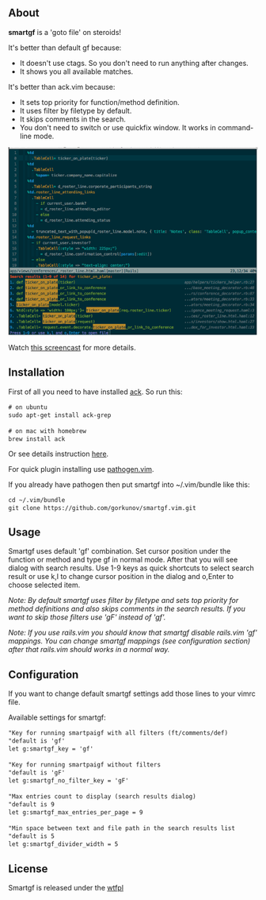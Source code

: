 About
-----
**smartgf** is a 'goto file' on steroids!

It's better than default gf because:

* It doesn't use ctags. So you don't need to run anything after changes.
* It shows you all available matches.

It's better than ack.vim because:

* It sets top priority for function/method definition.
* It uses filter by filetype by default.
* It skips comments in the search.
* You don't need to switch or use quickfix window. It works in command-line mode.

![smartgf.vim](https://github.com/gorkunov/smartgf.vim/raw/master/_assets/smartgf.png)
 
Watch [this screencast](https://vimeo.com/56636037) for more details.

Installation
------------
First of all you need to have installed [ack](http://betterthangrep.com/). So run this:

    # on ubuntu
    sudo apt-get install ack-grep

    # on mac with homebrew
    brew install ack

Or see details instruction [here](https://github.com/mileszs/ack.vim).

For quick plugin installing use [pathogen.vim](https://github.com/tpope/vim-pathogen).

If you already have pathogen then put smartgf into ~/.vim/bundle like this:

    cd ~/.vim/bundle
    git clone https://github.com/gorkunov/smartgf.vim.git

Usage
-----
Smartgf uses default 'gf' combination. Set cursor position under the function 
or method and type gf in normal mode. After that you will see dialog with search results. 
Use 1-9 keys as quick shortcuts to select search result or use k,l to change cursor 
position in the dialog and o,Enter to choose selected item.

*Note: By default smartgf uses filter by filetype and sets top priority for method definitions 
and also skips comments in the search results. If you want to skip those filters use 'gF' instead of 'gf'.*

*Note: If you use rails.vim you should know that smartgf disable rails.vim 'gf' mappings.
You can change smartgf mappings (see configuration section) after that rails.vim should works in a normal way.*

Configuration
-------------
If you want to change default smartgf settings add those lines to your vimrc file.

Available settings for smartgf:

```viml
"Key for running smartpaigf with all filters (ft/comments/def)
"default is 'gf'
let g:smartgf_key = 'gf'

"Key for running smartpaigf without filters
"default is 'gF'
let g:smartgf_no_filter_key = 'gF'

"Max entries count to display (search results dialog)
"default is 9
let g:smartgf_max_entries_per_page = 9

"Min space between text and file path in the search results list
"default is 5
let g:smartgf_divider_width = 5
```

License
-------
Smartgf is released under the [wtfpl](http://sam.zoy.org/wtfpl/COPYING)
